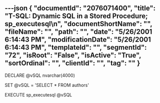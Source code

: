 ---json
{
  "documentId": "2076071400",
  "title": "T-SQL: Dynamic SQL in a Stored Procedure; sp_executesql\n",
  "documentShortName": "",
  "fileName": "",
  "path": "",
  "date": "5/26/2001 6:14:43 PM",
  "modificationDate": "5/26/2001 6:14:43 PM",
  "templateId": "",
  "segmentId": "72",
  "isRoot": "False",
  "isActive": "True",
  "sortOrdinal": "",
  "clientId": "",
  "tag": ""
}
---

DECLARE @vSQL nvarchar(4000)

SET @vSQL = 'SELECT * FROM authors'

EXECUTE sp_executesql @vSQL
